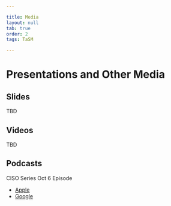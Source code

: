 ```yaml
---

title: Media
layout: null
tab: true
order: 2
tags: TaSM

---
```

# Presentations and Other Media

## Slides
TBD
## Videos
TBD
## Podcasts
CISO Series Oct 6 Episode 
* [Apple](https://podcasts.apple.com/us/podcast/whether-its-vulnerabilities-or-children-we-like-to/id1391337832?i=1000493765808) 
* [Google](https://podcasts.google.com/feed/aHR0cHM6Ly9kYXZpZHNwYXJrLmxpYnN5bi5jb20vY2lzb3ZlbmRvcg/episode/ODUxNmY1NDUtNTBkYy00OTkyLWFlMzItZDBkNTI0MmM1ZGZi?sa=X&ved=0CAUQkfYCahcKEwiA1ZXmrdLsAhUAAAAAHQAAAAAQBw)
